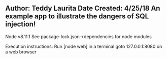 Author: Teddy Laurita
Date Created: 4/25/18
An example app to illustrate the dangers of SQL injection!
-------------------------------------------------------------------------------
Node v8.11.1
See package-lock.json->dependencies for node modules

Execution instructions:
    Run [node web] in a terminal
    goto 127.0.0.1:8080 on a web browser